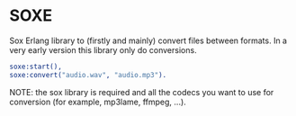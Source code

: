 SOXE
====

Sox Erlang library to (firstly and mainly) convert files between formats. In a very early version this library only do conversions.

```erlang
soxe:start(),
soxe:convert("audio.wav", "audio.mp3").
```

NOTE: the sox library is required and all the codecs you want to use for conversion (for example, mp3lame, ffmpeg, ...).
